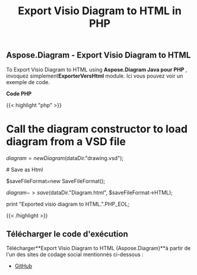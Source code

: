 ﻿---
title: Export Visio Diagram to HTML in PHP
type: docs
weight: 20
url: /fr/java/export-visio-diagram-to-html-in-php/
---
## **Aspose.Diagram - Export Visio Diagram to HTML**
To Export Visio Diagram to HTML using **Aspose.Diagram Java pour PHP** , invoquez simplement**ExporterVersHtml** module. Ici vous pouvez voir un exemple de code.

**Code PHP**

{{< highlight "php" >}}

 # Call the diagram constructor to load diagram from a VSD file

$diagram = new Diagram($dataDir."drawing.vsd");

\# Save as Html

$saveFileFormat=new SaveFileFormat();

$diagram->save($dataDir."Diagram.html", $saveFileFormat->HTML);

print "Exported visio diagram to HTML.".PHP_EOL;

{{< /highlight >}}
## **Télécharger le code d'exécution**
 Télécharger**Export Visio Diagram to HTML (Aspose.Diagram)**à partir de l'un des sites de codage social mentionnés ci-dessous :

- [GitHub](https://github.com/asposediagram/Aspose.Diagram-for-Java/blob/master/Plugins/Aspose_Diagram_Java_for_PHP/src/aspose/diagram/LoadingSavingandConverting/ExportToHtml.php)
